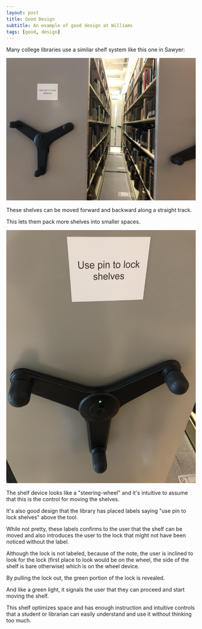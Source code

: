 ```yaml
---
layout: post
title: Good Design 
subtitle: An example of good design at Williams
tags: [good, design]
---
```


Many college libraries use a similar shelf system like this one in Sawyer: 

![Shelf View 1](/img/gd2.jpeg)

These shelves can be moved forward and backward along a straight track. 

This lets them pack more shelves into smaller spaces. 

![Shelf View 2](/img/gd1.jpeg)

The shelf device looks like a "steering-wheel" and it's intuitive to assume that this is the control for moving the shelves. 

It's also good design that the library has placed labels saying "use pin to lock shelves" above the tool. 

While not pretty, these labels confirms to the user that the shelf can be moved and also introduces the user to the lock that might not have been noticed without the label. 

Although the lock is not labeled, because of the note, the user is inclined to look for the lock (first place to look would be on the wheel, the side of the shelf is bare otherwise) which is on the wheel device. 

By pulling the lock out, the green portion of the lock is revealed.

And like a green light, it signals the user that they can proceed and start moving the shelf. 

This shelf optimizes space and has enough instruction and intuitive controls that a student or librarian can easily understand and use it without thinking too much.
